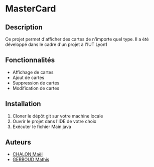 # MasterCard

## Description
Ce projet permet d'afficher des cartes de n'importe quel type.
Il a été développé dans le cadre d'un projet à l'IUT Lyon1

## Fonctionnalités
- Affichage de cartes
- Ajout de cartes
- Suppression de cartes
- Modification de cartes

## Installation
1. Cloner le dépôt git sur votre machine locale
2. Ouvrir le projet dans l'IDE de votre choix
3. Exécuter le fichier Main.java

## Auteurs
- [CHALON Maël](https://github.com/MaelChalon)
- [GERBOUD Mathis](https://github.com/mathisgd7)